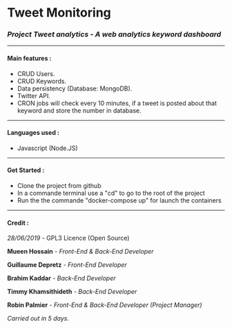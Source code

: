 # Tweet Monitoring
### *Project Tweet analytics - A web analytics keyword dashboard*

---

 #### Main features :
* CRUD Users.
* CRUD Keywords.
* Data persistency (Database: MongoDB).
* Twitter API.
* CRON jobs will check every 10 minutes, if a tweet is posted about that keyword and store the number in database.

---
#### Languages used :
* Javascript (Node.JS)

---
#### Get Started : &nbsp;
- Clone the project from github
- In a commande terminal use a "cd" to go to the root of the project
- Run the the commande "docker-compose up" for launch the containers

---
#### Credit :
*28/06/2019* - GPL3 Licence (Open Source)


**Mueen Hossain** - *Front-End & Back-End Developer*
&nbsp;

**Guillaume Depretz** - *Front-End Developer*
&nbsp;

**Brahim Kaddar** - *Back-End Developer*
&nbsp;

**Timmy Khamsithideth** - *Back-End Developer*
&nbsp;

**Robin Palmier** - *Front-End & Back-End Developer* *(Project Manager)*
&nbsp;

*Carried out in 5 days.*

